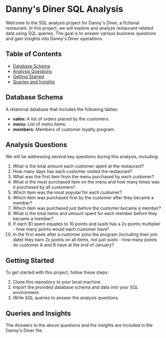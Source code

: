 #  Danny's Diner SQL Analysis
Welcome to the SQL analysis project for Danny's Diner, a fictional restaurant. In this project, we will explore and analyze restaurant-related data using SQL queries. The goal is to answer various business questions and gain insights into Danny's Diner operations.

## Table of Contents
- [Database Schema](#database-schema)
- [Analysis Questions](#analysis-questions)
- [Getting Started](#getting-started)
- [Queries and Insights](#queries-and-insights)

## Database Schema

A relational database that includes the following tables:

- **sales:** A list of orders placed by the customers.
- **menu:** List of menu items.
- **members:** Members of customer loyalty program.

## Analysis Questions

We will be addressing several key questions during this analysis, including: 


1. What is the total amount each customer spent at the restaurant?
2. How many days has each customer visited the restaurant?
3. What was the first item from the menu purchased by each customer?
4. What is the most purchased item on the menu and how many times was it purchased by all customers?
5. Which item was the most popular for each customer?
6. Which item was purchased first by the customer after they became a member?
7. Which item was purchased just before the customer became a member?
8. What is the total items and amount spent for each member before they became a member?
9. If each $1 spent equates to 10 points and sushi has a 2x points multiplier - how many points would each customer have?
10. In the first week after a customer joins the program (including their join date) they earn 2x points on all items, not just sushi - how many points do customer A and B have at the end of January?

## Getting Started

To get started with this project, follow these steps:

1. Clone this repository to your local machine.
2. Import the provided database schema and data into your SQL environment.
3. Write SQL queries to answer the analysis questions.

## Queries and Insights
The Answers to the above questions and the insights are included in the Danny's Diner file.












